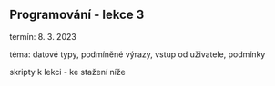 ## Programování - lekce 3

termín: 8. 3. 2023

téma: datové typy, podmíněné výrazy, vstup od uživatele, podmínky

skripty k lekci - ke stažení níže
